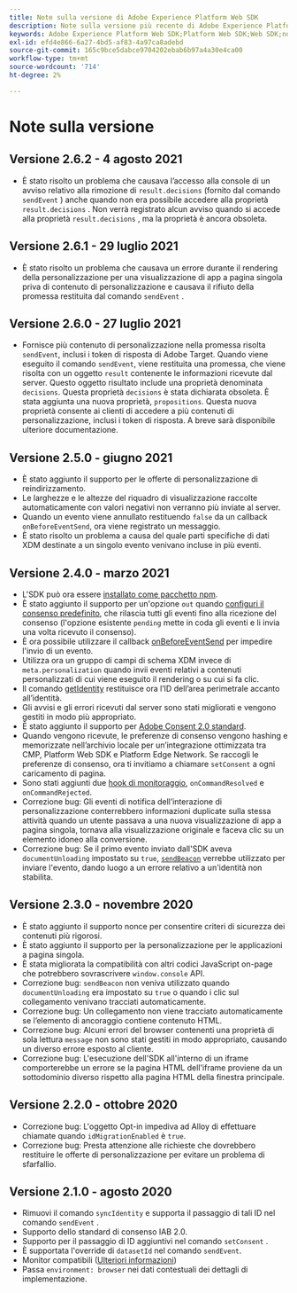 ```yaml
---
title: Note sulla versione di Adobe Experience Platform Web SDK
description: Note sulla versione più recente di Adobe Experience Platform Web SDK.
keywords: Adobe Experience Platform Web SDK;Platform Web SDK;Web SDK;note sulla versione;
exl-id: efd4e866-6a27-4bd5-af83-4a97ca8adebd
source-git-commit: 165c9bce5dabce9704202ebab6b97a4a30e4ca00
workflow-type: tm+mt
source-wordcount: '714'
ht-degree: 2%

---
```


# Note sulla versione

## Versione 2.6.2 - 4 agosto 2021

* È stato risolto un problema che causava l’accesso alla console di un avviso relativo alla rimozione di `result.decisions` (fornito dal comando `sendEvent` ) anche quando non era possibile accedere alla proprietà `result.decisions` . Non verrà registrato alcun avviso quando si accede alla proprietà `result.decisions` , ma la proprietà è ancora obsoleta.

## Versione 2.6.1 - 29 luglio 2021

* È stato risolto un problema che causava un errore durante il rendering della personalizzazione per una visualizzazione di app a pagina singola priva di contenuto di personalizzazione e causava il rifiuto della promessa restituita dal comando `sendEvent` .

## Versione 2.6.0 - 27 luglio 2021

* Fornisce più contenuto di personalizzazione nella promessa risolta `sendEvent`, inclusi i token di risposta di Adobe Target. Quando viene eseguito il comando `sendEvent`, viene restituita una promessa, che viene risolta con un oggetto `result` contenente le informazioni ricevute dal server. Questo oggetto risultato include una proprietà denominata `decisions`. Questa proprietà `decisions` è stata dichiarata obsoleta. È stata aggiunta una nuova proprietà, `propositions`. Questa nuova proprietà consente ai clienti di accedere a più contenuti di personalizzazione, inclusi i token di risposta. A breve sarà disponibile ulteriore documentazione.

## Versione 2.5.0 - giugno 2021

* È stato aggiunto il supporto per le offerte di personalizzazione di reindirizzamento.
* Le larghezze e le altezze del riquadro di visualizzazione raccolte automaticamente con valori negativi non verranno più inviate al server.
* Quando un evento viene annullato restituendo `false` da un callback `onBeforeEventSend`, ora viene registrato un messaggio.
* È stato risolto un problema a causa del quale parti specifiche di dati XDM destinate a un singolo evento venivano incluse in più eventi.

## Versione 2.4.0 - marzo 2021

* L&#39;SDK può ora essere [installato come pacchetto npm](https://experienceleague.adobe.com/docs/experience-platform/edge/fundamentals/installing-the-sdk.html).
* È stato aggiunto il supporto per un&#39;opzione `out` quando [configuri il consenso predefinito](https://experienceleague.adobe.com/docs/experience-platform/edge/fundamentals/configuring-the-sdk.html#default-consent), che rilascia tutti gli eventi fino alla ricezione del consenso (l&#39;opzione esistente `pending` mette in coda gli eventi e li invia una volta ricevuto il consenso).
* È ora possibile utilizzare il callback [onBeforeEventSend](https://experienceleague.adobe.com/docs/experience-platform/edge/fundamentals/configuring-the-sdk.html#onbeforeeventsend) per impedire l&#39;invio di un evento.
* Utilizza ora un gruppo di campi di schema XDM invece di `meta.personalization` quando invii eventi relativi a contenuti personalizzati di cui viene eseguito il rendering o su cui si fa clic.
* Il comando [getIdentity](https://experienceleague.adobe.com/docs/experience-platform/edge/identity/overview.html#retrieving-the-visitor-id) restituisce ora l’ID dell’area perimetrale accanto all’identità.
* Gli avvisi e gli errori ricevuti dal server sono stati migliorati e vengono gestiti in modo più appropriato.
* È stato aggiunto il supporto per [Adobe Consent 2.0 standard](https://experienceleague.adobe.com/docs/experience-platform/edge/consent/supporting-consent.html?communicating-consent-preferences-via-the-adobe-standard).
* Quando vengono ricevute, le preferenze di consenso vengono hashing e memorizzate nell’archivio locale per un’integrazione ottimizzata tra CMP, Platform Web SDK e Platform Edge Network. Se raccogli le preferenze di consenso, ora ti invitiamo a chiamare `setConsent` a ogni caricamento di pagina.
* Sono stati aggiunti due [hook di monitoraggio](https://github.com/adobe/alloy/wiki/Monitoring-Hooks), `onCommandResolved` e `onCommandRejected`.
* Correzione bug: Gli eventi di notifica dell’interazione di personalizzazione conterrebbero informazioni duplicate sulla stessa attività quando un utente passava a una nuova visualizzazione di app a pagina singola, tornava alla visualizzazione originale e faceva clic su un elemento idoneo alla conversione.
* Correzione bug: Se il primo evento inviato dall&#39;SDK aveva `documentUnloading` impostato su `true`, [`sendBeacon`](https://developer.mozilla.org/en-US/docs/Web/API/Navigator/sendBeacon) verrebbe utilizzato per inviare l&#39;evento, dando luogo a un errore relativo a un&#39;identità non stabilita.

## Versione 2.3.0 - novembre 2020

* È stato aggiunto il supporto nonce per consentire criteri di sicurezza dei contenuti più rigorosi.
* È stato aggiunto il supporto per la personalizzazione per le applicazioni a pagina singola.
* È stata migliorata la compatibilità con altri codici JavaScript on-page che potrebbero sovrascrivere `window.console` API.
* Correzione bug: `sendBeacon` non veniva utilizzato quando `documentUnloading` era impostato su `true` o quando i clic sul collegamento venivano tracciati automaticamente.
* Correzione bug: Un collegamento non viene tracciato automaticamente se l’elemento di ancoraggio contiene contenuto HTML.
* Correzione bug: Alcuni errori del browser contenenti una proprietà di sola lettura `message` non sono stati gestiti in modo appropriato, causando un diverso errore esposto al cliente.
* Correzione bug: L&#39;esecuzione dell&#39;SDK all&#39;interno di un iframe comporterebbe un errore se la pagina HTML dell&#39;iframe proviene da un sottodominio diverso rispetto alla pagina HTML della finestra principale.

## Versione 2.2.0 - ottobre 2020

* Correzione bug: L&#39;oggetto Opt-in impediva ad Alloy di effettuare chiamate quando `idMigrationEnabled` è `true`.
* Correzione bug: Presta attenzione alle richieste che dovrebbero restituire le offerte di personalizzazione per evitare un problema di sfarfallio.

## Versione 2.1.0 - agosto 2020

* Rimuovi il comando `syncIdentity` e supporta il passaggio di tali ID nel comando `sendEvent` .
* Supporto dello standard di consenso IAB 2.0.
* Supporto per il passaggio di ID aggiuntivi nel comando `setConsent` .
* È supportata l&#39;override di `datasetId` nel comando `sendEvent`.
* Monitor compatibili ([Ulteriori informazioni](https://github.com/adobe/alloy/wiki/Monitoring-Hooks))
* Passa `environment: browser` nei dati contestuali dei dettagli di implementazione.
